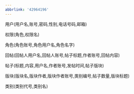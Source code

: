 ```yaml
---
abbrlink: '42964196'
---
```

用户(用户名,账号,密码,性别,电话号码,邮箱)

权限(角色,权限名)

角色(角色账号,角色用户名,角色名字)

回帖(回帖人用户名,回帖人账号,帖子标题,作者账号,回帖内容)

帖子(标题,内容,用户名,作者账号,发帖时间,帖子版块)

版块(版块名,版块作者,版块作者账号,类别编号,帖子数量,版块标题)

类别(类别代号,类别名)
